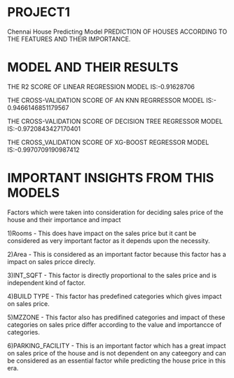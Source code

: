 # PROJECT1
Chennai House Predicting Model
PREDICTION OF HOUSES ACCORDING TO THE FEATURES AND THEIR IMPORTANCE.

# MODEL AND THEIR RESULTS
THE R2 SCORE OF LINEAR REGRESSION MODEL IS:-0.91628706

THE CROSS-VALIDATION SCORE OF AN KNN REGRRESSOR MODEL IS:- 0.9466146851179567

THE CROSS-VALIDATION SCORE OF DECISION TREE REGRESSOR MODEL IS:-0.9720843427170401

THE CROSS_VALIDATION SCORE OF XG-BOOST REGRESSOR MODEL IS:-0.9970709190987412

# IMPORTANT INSIGHTS FROM THIS MODELS
Factors which were taken into consideration for deciding sales price of the house and their importance and impact

1)Rooms - This does have impact on the sales price but it cant be considered as very important factor as it depends upon the necessity.

2)Area - This is considered as an important factor because this factor has a impact on sales pricce direcly.

3)INT_SQFT - This factor is directly proportional to the sales price and is independent kind of factor.

4)BUILD TYPE - This factor has predefined categories which gives impact on sales price.

5)MZZONE - This factor also has predifined categories and impact of these categories on sales price differ according to the value and importancce of categories.

6)PARKING_FACILITY - This is an important factor which has a great impact on sales price of the house and is not dependent on any cateegory and can be considered as an essential factor while predicting the house price in this era.
